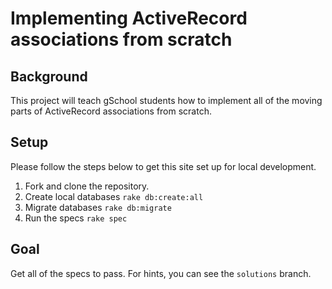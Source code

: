 # Implementing ActiveRecord associations from scratch

## Background

This project will teach gSchool students how to implement all of the moving parts
of ActiveRecord associations from scratch.

## Setup

Please follow the steps below to get this site set up for local development.

1. Fork and clone the repository.
1. Create local databases `rake db:create:all`
1. Migrate databases `rake db:migrate`
1. Run the specs `rake spec`

## Goal

Get all of the specs to pass. For hints, you can see the `solutions` branch.